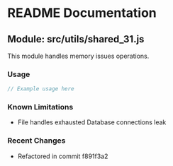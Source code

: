 # README Documentation

## Module: src/utils/shared_31.js

This module handles memory issues operations.

### Usage

```java
// Example usage here
```

### Known Limitations

- File handles exhausted Database connections leak

### Recent Changes

- Refactored in commit f891f3a2
